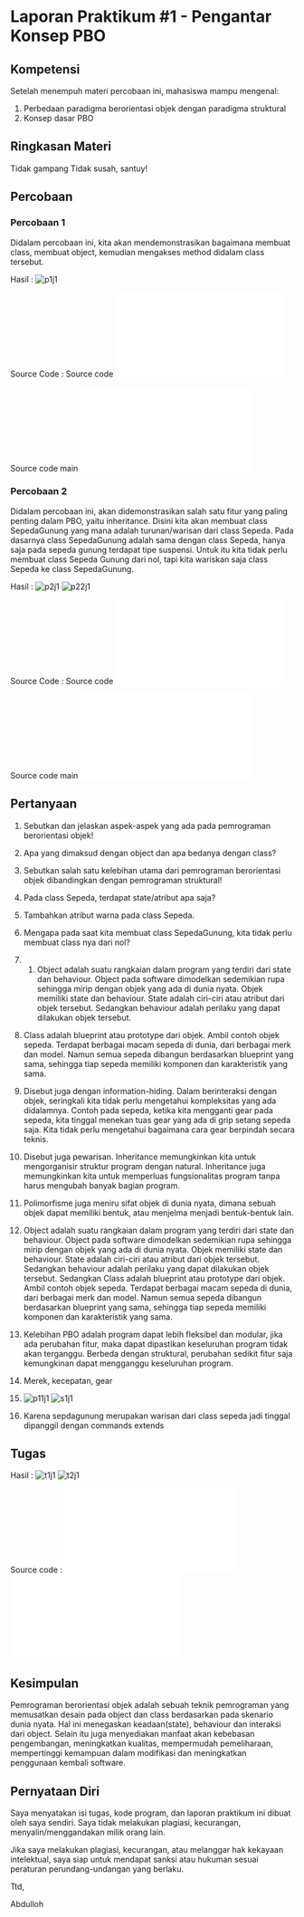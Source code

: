# Laporan Praktikum #1 - Pengantar Konsep PBO

## Kompetensi

Setelah menempuh materi percobaan ini, mahasiswa mampu mengenal:
1. Perbedaan paradigma berorientasi objek dengan paradigma struktural
2. Konsep dasar PBO

## Ringkasan Materi

Tidak gampang Tidak susah, santuy!

## Percobaan

### Percobaan 1
Didalam percobaan ini, kita akan mendemonstrasikan bagaimana membuat class, membuat object, kemudian mengakses method didalam class tersebut. 

Hasil :
![p1j1](img/p1j1.PNG)

Source Code :
Source code ![sc1j1](../../src/1_Pengantar_Konsep_PBO/sc1j1.java)

Source code main ![sc2j1](../../src/1_Pengantar_Konsep_PBO/sc2j1.java)

### Percobaan 2

Didalam percobaan ini, akan didemonstrasikan salah satu fitur yang paling penting dalam PBO, yaitu
inheritance. Disini kita akan membuat class SepedaGunung yang mana adalah turunan/warisan dari
class Sepeda. Pada dasarnya class SepedaGunung adalah sama dengan class Sepeda, hanya saja pada
sepeda gunung terdapat tipe suspensi. Untuk itu kita tidak perlu membuat class Sepeda Gunung dari
nol, tapi kita wariskan saja class Sepeda ke class SepedaGunung. 

Hasil :
![p2j1](img/p2j1.PNG)
![p22j1](img/p22j1.PNG)

Source Code :
Source code ![sc3j1](../../src/1_Pengantar_Konsep_PBO/sc3j1.java)

Source code main ![sc4j1](../../src/1_Pengantar_Konsep_PBO/sc4j1.java)

## Pertanyaan

1. Sebutkan dan jelaskan aspek-aspek yang ada pada pemrograman berorientasi objek!
2. Apa yang dimaksud dengan object dan apa bedanya dengan class?
3. Sebutkan salah satu kelebihan utama dari pemrograman berorientasi objek dibandingkan dengan pemrograman struktural!
4. Pada class Sepeda, terdapat state/atribut apa saja?
5. Tambahkan atribut warna pada class Sepeda.
6. Mengapa pada saat kita membuat class SepedaGunung, kita tidak perlu membuat class nya dari nol? 

1. 1. Object adalah suatu rangkaian dalam program yang terdiri dari state dan behaviour. Object pada software dimodelkan sedemikian rupa sehingga mirip dengan objek yang ada di dunia nyata. Objek memiliki state dan behaviour. State adalah ciri-ciri atau atribut dari objek tersebut. Sedangkan behaviour adalah perilaku yang dapat dilakukan objek tersebut. 
2. Class adalah blueprint atau prototype dari objek. Ambil contoh objek sepeda. Terdapat berbagai macam sepeda di dunia, dari berbagai merk dan model. Namun semua sepeda dibangun berdasarkan blueprint yang sama, sehingga tiap sepeda memiliki komponen dan karakteristik yang sama.
3. Disebut juga dengan information-hiding. Dalam berinteraksi dengan objek, seringkali kita tidak perlu mengetahui kompleksitas yang ada didalamnya. Contoh pada sepeda, ketika kita mengganti gear pada sepeda, kita tinggal menekan tuas gear yang ada di grip setang sepeda saja. Kita tidak perlu mengetahui bagaimana cara gear berpindah secara teknis. 
4. Disebut juga pewarisan. Inheritance memungkinkan kita untuk mengorganisir struktur program dengan natural. Inheritance juga memungkinkan kita untuk memperluas fungsionalitas program tanpa harus mengubah banyak bagian program.
5. Polimorfisme juga meniru sifat objek di dunia nyata, dimana sebuah objek dapat memiliki
bentuk, atau menjelma menjadi bentuk-bentuk lain.

2. Object adalah suatu rangkaian dalam program yang terdiri dari state dan behaviour. Object pada software dimodelkan sedemikian rupa sehingga mirip dengan objek yang ada di dunia nyata. Objek memiliki state dan behaviour. State adalah ciri-ciri atau atribut dari objek tersebut. Sedangkan behaviour adalah perilaku yang dapat dilakukan objek tersebut. Sedangkan Class adalah blueprint atau prototype dari objek. Ambil contoh objek sepeda. Terdapat berbagai macam sepeda di dunia, dari berbagai merk dan model. Namun semua sepeda dibangun berdasarkan blueprint yang sama, sehingga tiap sepeda memiliki komponen dan karakteristik yang sama.

3. Kelebihan PBO adalah program dapat lebih fleksibel dan modular, jika ada perubahan fitur, maka dapat dipastikan keseluruhan program tidak akan terganggu. Berbeda dengan struktural, perubahan sedikit fitur saja kemungkinan dapat mengganggu keseluruhan program.  

4. Merek, kecepatan, gear

5.  ![p11j1](img/p11j1.PNG) 
    ![s1j1](img/s1j1.PNG)
6.  Karena sepdagunung merupakan warisan dari class sepeda jadi tinggal dipanggil dengan commands extends

## Tugas

Hasil : ![t1j1](img/t1j1.PNG) ![t2j1](img/t2j1.PNG)

Source code : ![t1j1](../../src/1_Pengantar_Konsep_PBO/t1j1.java) ![t2j1](../../src/1_Pengantar_Konsep_PBO/t2j1.java)

## Kesimpulan

Pemrograman berorientasi objek adalah sebuah teknik pemrograman yang memusatkan desain pada object dan class berdasarkan pada skenario dunia nyata. Hal ini menegaskan keadaan(state), behaviour dan interaksi dari object. Selain itu juga menyediakan manfaat akan kebebasan pengembangan, meningkatkan kualitas, mempermudah pemeliharaan, mempertinggi kemampuan dalam modifikasi dan meningkatkan penggunaan kembali software. 

## Pernyataan Diri

Saya menyatakan isi tugas, kode program, dan laporan praktikum ini dibuat oleh saya sendiri. Saya tidak melakukan plagiasi, kecurangan, menyalin/menggandakan milik orang lain.

Jika saya melakukan plagiasi, kecurangan, atau melanggar hak kekayaan intelektual, saya siap untuk mendapat sanksi atau hukuman sesuai peraturan perundang-undangan yang berlaku.

Ttd,

Abdulloh
